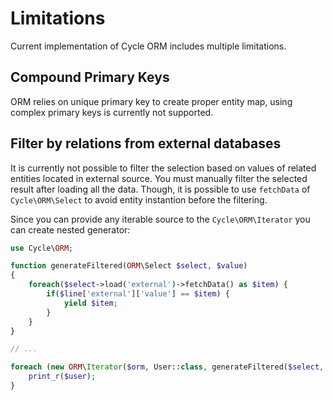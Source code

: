 # Limitations
Current implementation of Cycle ORM includes multiple limitations.

## Compound Primary Keys
ORM relies on unique primary key to create proper entity map, using complex primary keys is currently not supported.

## Filter by relations from external databases
It is currently not possible to filter the selection based on values of related entities located in external source. 
You must manually filter the selected result after loading all the data. Though, it is possible to use `fetchData` of
`Cycle\ORM\Select` to avoid entity instantion before the filtering.

Since you can provide any iterable source to the `Cycle\ORM\Iterator` you can create nested generator:

```php
use Cycle\ORM;

function generateFiltered(ORM\Select $select, $value) 
{
    foreach($select->load('external')->fetchData() as $item) {
        if($line['external']['value'] == $item) {
            yield $item;
        }
    }
}

// ...

foreach (new ORM\Iterator($orm, User::class, generateFiltered($select, $value)) {
    print_r($user);
}
```
